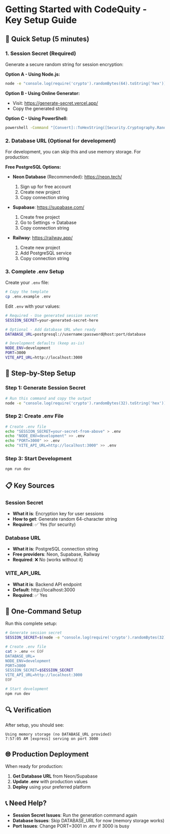# Getting Started with CodeQuity - Key Setup Guide

## 🎯 Quick Setup (5 minutes)

### 1. **Session Secret** (Required)
Generate a secure random string for session encryption:

**Option A - Using Node.js:**
```bash
node -e "console.log(require('crypto').randomBytes(64).toString('hex'))"
```

**Option B - Using Online Generator:**
- Visit: https://generate-secret.vercel.app/
- Copy the generated string

**Option C - Using PowerShell:**
```bash
powershell -Command "[Convert]::ToHexString([Security.Cryptography.RandomNumberGenerator]::GetBytes(32))"
```

### 2. **Database URL** (Optional for development)
For development, you can skip this and use memory storage. For production:

**Free PostgreSQL Options:**
- **Neon Database** (Recommended): https://neon.tech/
  1. Sign up for free account
  2. Create new project
  3. Copy connection string

- **Supabase**: https://supabase.com/
  1. Create free project
  2. Go to Settings → Database
  3. Copy connection string

- **Railway**: https://railway.app/
  1. Create new project
  2. Add PostgreSQL service
  3. Copy connection string

### 3. **Complete .env Setup**

Create your `.env` file:

```bash
# Copy the template
cp .env.example .env
```

Edit `.env` with your values:

```bash
# Required - Use generated session secret
SESSION_SECRET=your-generated-secret-here

# Optional - Add database URL when ready
DATABASE_URL=postgresql://username:password@host:port/database

# Development defaults (keep as-is)
NODE_ENV=development
PORT=3000
VITE_API_URL=http://localhost:3000
```

## 🚀 Step-by-Step Setup

### **Step 1: Generate Session Secret**
```bash
# Run this command and copy the output
node -e "console.log(require('crypto').randomBytes(32).toString('hex'))"
```

### **Step 2: Create .env File**
```bash
# Create .env file
echo "SESSION_SECRET=your-secret-from-above" > .env
echo "NODE_ENV=development" >> .env
echo "PORT=3000" >> .env
echo "VITE_API_URL=http://localhost:3000" >> .env
```

### **Step 3: Start Development**
```bash
npm run dev
```

## 📋 Key Sources

### **Session Secret**
- **What it is**: Encryption key for user sessions
- **How to get**: Generate random 64-character string
- **Required**: ✅ Yes (for security)

### **Database URL** 
- **What it is**: PostgreSQL connection string
- **Free providers**: Neon, Supabase, Railway
- **Required**: ❌ No (works without it)

### **VITE_API_URL**
- **What it is**: Backend API endpoint
- **Default**: http://localhost:3000
- **Required**: ✅ Yes

## 🎯 One-Command Setup

Run this complete setup:

```bash
# Generate session secret
SESSION_SECRET=$(node -e "console.log(require('crypto').randomBytes(32).toString('hex'))")

# Create .env file
cat > .env << EOF
DATABASE_URL=
NODE_ENV=development
PORT=3000
SESSION_SECRET=$SESSION_SECRET
VITE_API_URL=http://localhost:3000
EOF

# Start development
npm run dev
```

## 🔍 Verification

After setup, you should see:
```
Using memory storage (no DATABASE_URL provided)
7:57:05 AM [express] serving on port 3000
```

## 🌐 Production Deployment

When ready for production:

1. **Get Database URL** from Neon/Supabase
2. **Update .env** with production values
3. **Deploy** using your preferred platform

## 📞 Need Help?

- **Session Secret Issues**: Run the generation command again
- **Database Issues**: Skip DATABASE_URL for now (memory storage works)
- **Port Issues**: Change PORT=3001 in .env if 3000 is busy

